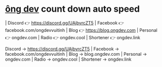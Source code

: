 # [ông dev](publish/202109112225.md) count down auto speed

| Discord 👉 https://discord.gg/UAjbyrcZT5
| Facebook 👉 facebook.com/ongdevvuitinh
| Blog 👉 https://blog.ongdev.com
| Personal 👉 ongdev.com
| Radio 👉 ongdev.cool
| Shortener 👉 ongdev.link

Discord → https://discord.gg/UAjbyrcZT5 | Facebook → facebook.com/ongdevvuitinh | Blog → blog.ongdev.com | Personal → ongdev.com | Radio → ongdev.cool | Shortener → ongdev.link
